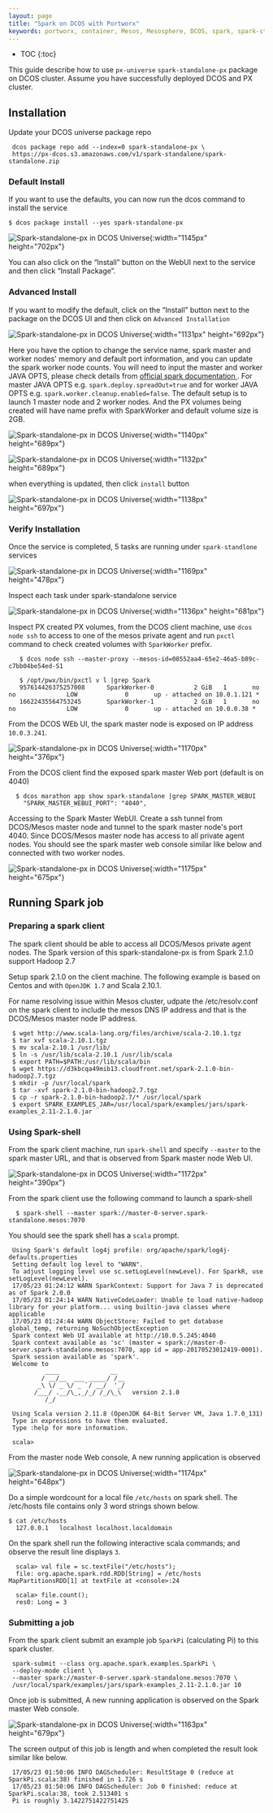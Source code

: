 ```yaml
---
layout: page
title: "Spark on DCOS with Portworx"
keywords: portworx, container, Mesos, Mesosphere, DCOS, spark, spark-standalone
---
```


* TOC
{:toc}



This guide describe how to use ``px-universe``  ``spark-standalone-px`` package on DCOS cluster. Assume you have successfully deployed DCOS and PX cluster.

## Installation

Update your DCOS universe package repo

     dcos package repo add --index=0 spark-standalone-px \
     https://px-dcos.s3.amazonaws.com/v1/spark-standalone/spark-standalone.zip

### Default Install
If you want to use the defaults, you can now run the dcos command to install the service

    $ dcos package install --yes spark-standalone-px

![Spark-standalone-px in DCOS Universe](/images/spark-px-universe-001.PNG){:width="1145px" height="702px"}

You can also click on the  “Install” button on the WebUI next to the service and then click “Install Package”.

### Advanced Install
If you want to modify the default, click on the “Install” button next to the package on the DCOS UI and then click on
``Advanced Installation``

![Spark-standalone-px in DCOS Universe](/images/spark-px-universe-002.PNG){:width="1131px" height="692px"}


Here you have the option to change the service name, spark master and worker nodes' memory and default port information, and you can update the spark worker node counts. You will need to input the master and worker JAVA OPTS, please check details from [official spark documentation ](http://spark.apache.org/docs/latest/spark-standalone.html). For master JAVA OPTS e.g. ``spark.deploy.spreadOut=true`` and for worker JAVA OPTS e.g. ``spark.worker.cleanup.enabled=false``. The default setup is to launch 1 master node and 2 worker nodes. And the PX volumes being created will have name prefix with SparkWorker and default volume size is 2GB.

![Spark-standalone-px in DCOS Universe](/images/spark-px-universe-003.PNG){:width="1140px" height="689px"}

![Spark-standalone-px in DCOS Universe](/images/spark-px-universe-004.PNG){:width="1132px" height="689px"}

when everything is updated, then click ``install`` button

![Spark-standalone-px in DCOS Universe](/images/spark-px-universe-005.PNG){:width="1138px" height="697px"}


### Verify Installation
Once the service is completed, 5 tasks are running under ``spark-standlone`` services

![Spark-standalone-px in DCOS Universe](/images/spark-px-universe-005-b.PNG){:width="1169px" height="478px"}

Inspect each task under spark-standalone service

![Spark-standalone-px in DCOS Universe](/images/spark-px-universe-006.PNG){:width="1136px" height="681px"}

Inspect PX created PX volumes, from the DCOS client machine, use ``dcos node ssh`` to access to one of the mesos private agent and run ``pxctl`` command to check created volumes with ``SparkWorker`` prefix.

       $ dcos node ssh --master-proxy --mesos-id=08552aa4-65e2-46a5-b89c-c7bb04be54ed-S1

       $ /opt/pwx/bin/pxctl v l |grep Spark
       957614426375257008      SparkWorker-0           2 GiB   1       no      no              LOW             0       up - attached on 10.0.1.121 *
       16622435564753245       SparkWorker-1           2 GiB   1       no      no              LOW             0       up - attached on 10.0.0.38 *

From the DCOS WEb UI, the spark master node is exposed on IP address ``10.0.3.241``.

![Spark-standalone-px in DCOS Universe](/images/spark-px-universe-006-b.PNG){:width="1170px" height="376px"}

From the DCOS client find the exposed spark master Web port (default is on 4040)

      $ dcos marathon app show spark-standalone |grep SPARK_MASTER_WEBUI
        "SPARK_MASTER_WEBUI_PORT": "4040",

Accessing to the Spark Master WebUI. Create a ssh tunnel from DCOS/Mesos master node and tunnel to the spark master node's port 4040. Since DCOS/Mesos master node has access to all private agent nodes. You should see the spark master web console similar like below and connected with two worker nodes.

![Spark-standalone-px in DCOS Universe](/images/spark-px-universe-007.PNG){:width="1175px" height="675px"}


## Running Spark job

### Preparing a spark client 

The spark client should be able to access all DCOS/Mesos private agent nodes. The Spark version of this spark-standalone-px is from Spark 2.1.0 support Hadoop 2.7

Setup spark 2.1.0 on the client machine. The following example is based on Centos and with ``OpenJDK 1.7`` and Scala 2.10.1. 

For name resolving issue within Mesos cluster, udpate the /etc/resolv.conf on the spark client to include the mesos DNS IP address and that is the DCOS/Mesos master node IP address.
    
     $ wget http://www.scala-lang.org/files/archive/scala-2.10.1.tgz
     $ tar xvf scala-2.10.1.tgz
     $ mv scala-2.10.1 /usr/lib/
     $ ln -s /usr/lib/scala-2.10.1 /usr/lib/scala
     $ export PATH=$PATH:/usr/lib/scala/bin
     $ wget https://d3kbcqa49mib13.cloudfront.net/spark-2.1.0-bin-hadoop2.7.tgz
     $ mkdir -p /usr/local/spark
     $ tar -xvf spark-2.1.0-bin-hadoop2.7.tgz
     $ cp -r spark-2.1.0-bin-hadoop2.7/* /usr/local/spark
     $ export SPARK_EXAMPLES_JAR=/usr/local/spark/examples/jars/spark-examples_2.11-2.1.0.jar

### Using Spark-shell

From the spark client machine, run ``spark-shell`` and specify ``--master`` to the spark master URL, and that is observed from Spark master node Web UI.

![Spark-standalone-px in DCOS Universe](/images/spark-px-universe-008-b.PNG){:width="1172px" height="390px"}

 
 From the spark client use the following command to launch a spark-shell

      $ spark-shell --master spark://master-0-server.spark-standalone.mesos:7070

You should see the spark shell has a ``scala`` prompt.

     Using Spark's default log4j profile: org/apache/spark/log4j-defaults.properties
     Setting default log level to "WARN".
     To adjust logging level use sc.setLogLevel(newLevel). For SparkR, use setLogLevel(newLevel).
     17/05/23 01:24:12 WARN SparkContext: Support for Java 7 is deprecated as of Spark 2.0.0
     17/05/23 01:24:14 WARN NativeCodeLoader: Unable to load native-hadoop library for your platform... using builtin-java classes where applicable
     17/05/23 01:24:44 WARN ObjectStore: Failed to get database global_temp, returning NoSuchObjectException
     Spark context Web UI available at http://10.0.5.245:4040
     Spark context available as 'sc' (master = spark://master-0-server.spark-standalone.mesos:7070, app id = app-20170523012419-0001).
     Spark session available as 'spark'.
     Welcome to
              ____              __
             / __/__  ___ _____/ /__
            _\ \/ _ \/ _ `/ __/  '_/
           /___/ .__/\_,_/_/ /_/\_\   version 2.1.0
              /_/

     Using Scala version 2.11.8 (OpenJDK 64-Bit Server VM, Java 1.7.0_131)
     Type in expressions to have them evaluated.
     Type :help for more information.

     scala>

From the master node Web console, A new running application is observed

![Spark-standalone-px in DCOS Universe](/images/spark-px-universe-008.PNG){:width="1174px" height="648px"}

Do a simple wordcount  for a local file ``/etc/hosts`` on spark shell. The /etc/hosts file contains only 3 word strings shown below.

    $ cat /etc/hosts
      127.0.0.1   localhost localhost.localdomain


On the spark shell run the following interactive scala commands; and observe the result line displays ``3``.

      scala> val file = sc.textFile("/etc/hosts");
      file: org.apache.spark.rdd.RDD[String] = /etc/hosts MapPartitionsRDD[1] at textFile at <console>:24

      scala> file.count();
      res0: Long = 3


### Submitting a job

From the spark client submit an example job ``SparkPi`` (calculating Pi) to this spark cluster.

     spark-submit --class org.apache.spark.examples.SparkPi \
     --deploy-mode client \
     --master spark://master-0-server.spark-standalone.mesos:7070 \
     /usr/local/spark/examples/jars/spark-examples_2.11-2.1.0.jar 10


Once job is submitted, A new running application is observed on the Spark master Web console.

![Spark-standalone-px in DCOS Universe](/images/spark-px-universe-010.PNG){:width="1163px" height="679px"}

The screen output of this job is length and when completed the result look similar like below.

     17/05/23 01:50:06 INFO DAGScheduler: ResultStage 0 (reduce at SparkPi.scala:38) finished in 1.726 s
     17/05/23 01:50:06 INFO DAGScheduler: Job 0 finished: reduce at SparkPi.scala:38, took 2.513401 s
     Pi is roughly 3.1422751422751425
